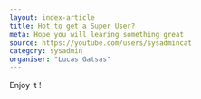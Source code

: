 ```yaml
---
layout: index-article
title: Hot to get a Super User? 
meta: Hope you will learing something great 
source: https://youtube.com/users/sysadmincat
category: sysadmin
organiser: "Lucas Gatsas"
---
```



Enjoy it ! 